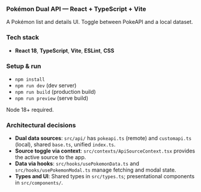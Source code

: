 ### Pokémon Dual API — React + TypeScript + Vite

A Pokémon list and details UI. Toggle between PokeAPI and a local dataset.

### Tech stack
- **React 18**, **TypeScript**, **Vite**, **ESLint**, **CSS**

### Setup & run
- `npm install`
- `npm run dev` (dev server)
- `npm run build` (production build)
- `npm run preview` (serve build)

Node 18+ required.

### Architectural decisions
- **Dual data sources**: `src/api/` has `pokeapi.ts` (remote) and `customapi.ts` (local), shared `base.ts`, unified `index.ts`.
- **Source toggle via context**: `src/contexts/ApiSourceContext.tsx` provides the active source to the app.
- **Data via hooks**: `src/hooks/usePokemonData.ts` and `src/hooks/usePokemonModal.ts` manage fetching and modal state.
- **Types and UI**: Shared types in `src/types.ts`; presentational components in `src/components/`.
